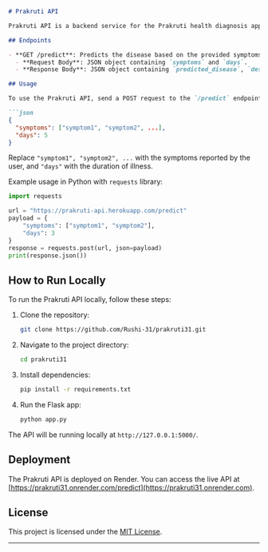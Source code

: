 ```markdown
# Prakruti API

Prakruti API is a backend service for the Prakruti health diagnosis application. It provides endpoints for symptom prediction and diagnosis based on machine learning models.

## Endpoints

- **GET /predict**: Predicts the disease based on the provided symptoms and duration of illness.
  - **Request Body**: JSON object containing `symptoms` and `days`.
  - **Response Body**: JSON object containing `predicted_disease`, `description`, `precautions`, and `second_prediction`.

## Usage

To use the Prakruti API, send a POST request to the `/predict` endpoint with the following JSON format:

```json
{
  "symptoms": ["symptom1", "symptom2", ...],
  "days": 5
}
```

Replace `"symptom1", "symptom2", ...` with the symptoms reported by the user, and `"days"` with the duration of illness.

Example usage in Python with `requests` library:

```python
import requests

url = "https://prakruti-api.herokuapp.com/predict"
payload = {
    "symptoms": ["symptom1", "symptom2"],
    "days": 3
}
response = requests.post(url, json=payload)
print(response.json())
```

## How to Run Locally

To run the Prakruti API locally, follow these steps:

1. Clone the repository:

   ```bash
   git clone https://github.com/Rushi-31/prakruti31.git
   ```

2. Navigate to the project directory:

   ```bash
   cd prakruti31
   ```

3. Install dependencies:

   ```bash
   pip install -r requirements.txt
   ```

4. Run the Flask app:

   ```bash
   python app.py
   ```

The API will be running locally at `http://127.0.0.1:5000/`.

## Deployment

The Prakruti API is deployed on Render. You can access the live API at [https://prakruti31.onrender.com/predict](https://prakruti31.onrender.com).

## License

This project is licensed under the [MIT License](LICENSE).

---
